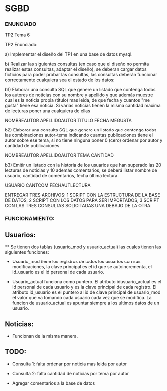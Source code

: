 # SGBD

### ENUNCIADO

TP2 Tema 6

TP2 Enunciado:


a) Implementar el diseño del TP1 en una base de datos mysql.

b) Realizar las siguientes consultas (en caso que el diseño no permita realizar estas consultas, adaptar el diseño), se deberan cargar datos ficticios para poder probar las consultas, las consultas deberán funcionar correctamente cualquiera sea el estado de los datos:

b1) Elaborar una consulta SQL que genere un listado que contenga todos los autores de noticias con su nombre y apellido y que además muestre cual es la noticia propia (titulo) mas leida, de que fecha y cuantos "me gusta" tiene esa noticia. Si varias noticias tienen la misma cantidad maxima de lecturas poner una cualquiera de ellas 

NOMBREAUTOR APELLIDOAUTOR TITULO  FECHA  MEGUSTA

b2) Elaborar una consulta SQL que genere un listado que contenga todas las combinaciones autor-tema indicando cuantas publicaciones tiene el autor sobre ese tema, si no tiene ninguna poner 0 (cero) ordenar por autor y cantidad de publicaciones.

NOMBREAUTOR APELLIDOAUTOR TEMA  CANTIDAD

b3) Emitir un listado con la historia de los usuarios que han superado las 20 lecturas de noticias y 10 además comentarios, se deberá listar nombre de usuario, cantidad de comentarios, fecha última lectura.

USUARIO CANTCOM FECHAUTLECTURA

ENTREGAR TRES ARCHIVOS: 1 SCRIPT CON LA ESTRUCTURA DE LA BASE DE DATOS, 2 SCRIPT CON LOS DATOS PARA SER IMPORTADOS, 3 SCRIPT CON LAS TRES CONSULTAS SOLICITADAS UNA DEBAJO DE LA OTRA.


### FUNCIONAMIENTO:

## Usuarios:

** Se tienen dos tablas (usuario_mod y usuario_actual) las cuales tienen las siguientes funciones:

* Usuario_mod tiene los registros de todos los usuarios con sus modificaciones, la clave principal es el id que se autoincrementa, el id_usuario es el id personal de cada usuario.

* Usuario_actual funciona como puntero. El atributo idusuario_actual es el id personal de cada usuario y es la clave principal de cada registro. El atributo id_usuario es el puntero al id de clave principal de usuario_mod el valor que va tomando cada usuario cada vez que se modifica. 
La funcion de usuario_actual es apuntar siempre a los ultimos datos de un usuario.

## Noticias:

* Funcionan de la misma manera.

## TODO:

* Consulta 1: falta ordenar por noticia mas leida por autor
* Consulta 2: falta cantidad de noticias por tema por autor


* Agregar comentarios a la base de datos